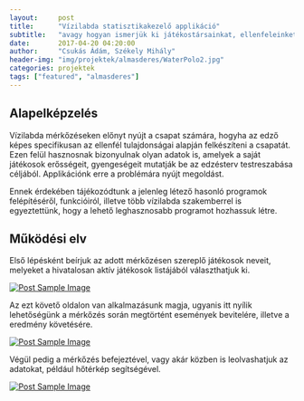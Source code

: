 ```yaml
---
layout:     post
title:      "Vízilabda statisztikakezelő applikáció"
subtitle:   "avagy hogyan ismerjük ki játékostársainkat, ellenfeleinket."
date:       2017-04-20 04:20:00
author:     "Csukás Ádám, Székely Mihály"
header-img: "img/projektek/almasderes/WaterPolo2.jpg"
categories: projektek
tags: ["featured", "almasderes"]
---
```


<h2 class="section-heading">Alapelképzelés</h2>

<p>Vízilabda mérkőzéseken előnyt nyújt a csapat számára, hogyha az edző képes specifikusan az ellenfél tulajdonságai alapján felkészíteni a csapatát. Ezen felül hasznosnak bizonyulnak olyan adatok is, amelyek a saját játékosok erősségeit, gyengeségeit mutatják be az edzésterv testreszabása céljából. Applikációnk erre a problémára nyújt megoldást.</p>

<p>Ennek érdekében tájékozódtunk a jelenleg létező hasonló programok felépítéséről, funkcióiról, illetve több vízilabda szakemberrel is egyeztettünk, hogy a lehető leghasznosabb programot hozhassuk létre.</p>

<h2 class="section-heading">Működési elv</h2>

<p>Első lépésként beírjuk az adott mérkőzésen szereplő játékosok neveit, melyeket a hivatalosan aktív játékosok listájából választhatjuk ki.</p>

<a href="#">
    <img src="{{ site.baseurl }}/img/projektek/almasderes/waterpolo_PlayerSelection.jpg" class="img-responsive" alt="Post Sample Image">
</a>

<p>Az ezt követő oldalon van alkalmazásunk magja, ugyanis itt nyílik lehetőségünk a mérkőzés során megtörtént események bevitelére, illetve a eredmény követésére.</p>

<a href="#">
    <img src="{{ site.baseurl }}/img/projektek/almasderes/waterpolo_ActivitySelection.jpg" class="img-responsive" alt="Post Sample Image">
</a>

<p>Végül pedig a mérkőzés befejeztével, vagy akár közben is leolvashatjuk az adatokat, például hőtérkép segítségével.</p>

<a href="#">
    <img src="{{ site.baseurl }}/img/projektek/almasderes/waterpolo_Heatmap.jpg" class="img-responsive" alt="Post Sample Image">
</a>

